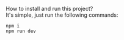 How to install and run this project? \
It's simple, just run the following commands: 
```
npm i
npm run dev
```
